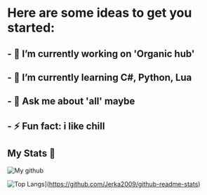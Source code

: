 # Here are some ideas to get you started:

## - 🔭 I’m currently working on 'Organic hub'
## - 🌱 I’m currently learning C#, Python, Lua
## - 💬 Ask me about 'all' maybe
## - ⚡ Fun fact: i like chill

## My Stats 📖

![My github](https://github-readme-stats.vercel.app/api?username=Jerka2009&show_icons=true&theme=radical)

![Top Langs](https://github-readme-stats.vercel.app/api/top-langs/?username=Jerka2009&layout=donut)](https://github.com/Jerka2009/github-readme-stats)

